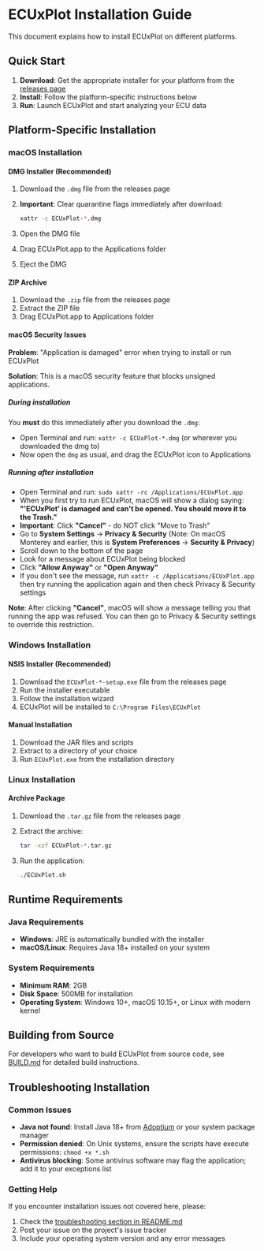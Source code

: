 # ECUxPlot Installation Guide

This document explains how to install ECUxPlot on different platforms.

## Quick Start

1. **Download**: Get the appropriate installer for your platform from the [releases page](https://github.com/nyetwurk/ECUxPlot/releases)
2. **Install**: Follow the platform-specific instructions below
3. **Run**: Launch ECUxPlot and start analyzing your ECU data

## Platform-Specific Installation

### macOS Installation

#### DMG Installer (Recommended)

1. Download the `.dmg` file from the releases page
2. **Important**: Clear quarantine flags immediately after download:

   ```bash
   xattr -c ECUxPlot-*.dmg
   ```

3. Open the DMG file
4. Drag ECUxPlot.app to the Applications folder
5. Eject the DMG

#### ZIP Archive

1. Download the `.zip` file from the releases page
2. Extract the ZIP file
3. Drag ECUxPlot.app to Applications folder

#### macOS Security Issues

**Problem**: "Application is damaged" error when trying to install or run ECUxPlot

**Solution**: This is a macOS security feature that blocks unsigned applications.

##### During installation

You **must** do this immediately after you download the `.dmg`:

- Open Terminal and run: `xattr -c ECUxPlot-*.dmg` (or wherever you downloaded the dmg to)
- Now open the `dmg` as usual, and drag the ECUxPlot icon to Applications

##### Running after installation

- Open Terminal and run: `sudo xattr -rc /Applications/ECUxPlot.app`
- When you first try to run ECUxPlot, macOS will show a dialog saying: **"'ECUxPlot' is damaged and can't be opened. You should move it to the Trash."**
- **Important**: Click **"Cancel"** - do NOT click "Move to Trash"
- Go to **System Settings** → **Privacy & Security** (Note: On macOS Monterey and earlier, this is **System Preferences** → **Security & Privacy**)
- Scroll down to the bottom of the page
- Look for a message about ECUxPlot being blocked
- Click **"Allow Anyway"** or **"Open Anyway"**
- If you don't see the message, run `xattr -c /Applications/ECUxPlot.app` then try running the application again and then check Privacy & Security settings

**Note**: After clicking **"Cancel"**, macOS will show a message telling you that running the app was refused. You can then go to Privacy & Security settings to override this restriction.

### Windows Installation

#### NSIS Installer (Recommended)

1. Download the `ECUxPlot-*-setup.exe` file from the releases page
2. Run the installer executable
3. Follow the installation wizard
4. ECUxPlot will be installed to `C:\Program Files\ECUxPlot`

#### Manual Installation

1. Download the JAR files and scripts
2. Extract to a directory of your choice
3. Run `ECUxPlot.exe` from the installation directory

### Linux Installation

#### Archive Package

1. Download the `.tar.gz` file from the releases page
2. Extract the archive:

   ```bash
   tar -xzf ECUxPlot-*.tar.gz
   ```

3. Run the application:

   ```bash
   ./ECUxPlot.sh
   ```

## Runtime Requirements

### Java Requirements

- **Windows**: JRE is automatically bundled with the installer
- **macOS/Linux**: Requires Java 18+ installed on your system

### System Requirements

- **Minimum RAM**: 2GB
- **Disk Space**: 500MB for installation
- **Operating System**: Windows 10+, macOS 10.15+, or Linux with modern kernel

## Building from Source

For developers who want to build ECUxPlot from source code, see [BUILD.md](BUILD.md) for detailed build instructions.

## Troubleshooting Installation

### Common Issues

- **Java not found**: Install Java 18+ from [Adoptium](https://adoptium.net/) or your system package manager
- **Permission denied**: On Unix systems, ensure the scripts have execute permissions: `chmod +x *.sh`
- **Antivirus blocking**: Some antivirus software may flag the application; add it to your exceptions list

### Getting Help

If you encounter installation issues not covered here, please:

1. Check the [troubleshooting section in README.md](README.md#troubleshooting)
2. Post your issue on the project's issue tracker
3. Include your operating system version and any error messages
